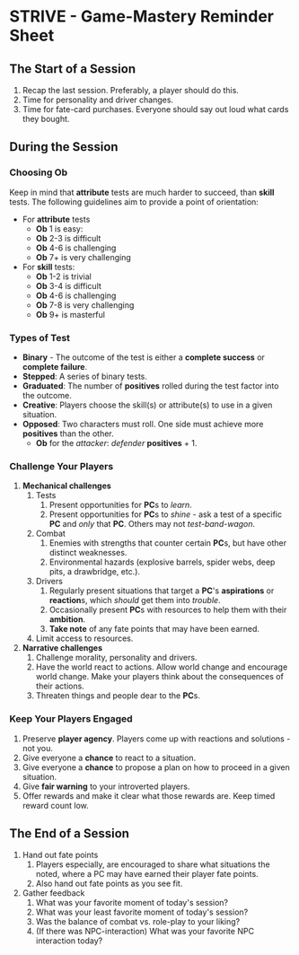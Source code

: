 # STRIVE - Game-Mastery Reminder Sheet

## The Start of a Session
1. Recap the last session. Preferably, a player should do this.
2. Time for personality and driver changes. 
3. Time for fate-card purchases. Everyone should say out loud what cards they bought. 

## During the Session

### Choosing Ob
Keep in mind that **attribute** tests are much harder to succeed, than **skill** tests. The following guidelines aim to provide a point of orientation:
* For **attribute** tests
  * **Ob** 1 is easy:
  * **Ob** 2-3 is difficult
  * **Ob** 4-6 is challenging
  * **Ob** 7+ is very challenging
* For **skill** tests:
  * **Ob** 1-2 is trivial
  * **Ob** 3-4 is difficult
  * **Ob** 4-6 is challenging
  * **Ob** 7-8 is very challenging
  * **Ob** 9+ is masterful

### Types of Test
* **Binary** - The outcome of the test is either a **complete success** or **complete failure**.
* **Stepped**: A series of binary tests.
* **Graduated**: The number of **positives** rolled during the test factor into the outcome.
* **Creative**: Players choose the skill(s) or attribute(s) to use in a given situation. 
* **Opposed**: Two characters must roll. One side must achieve more **positives** than the other. 
  * **Ob** for the *attacker*: *defender* **positives** + 1. 

### Challenge Your Players
1. **Mechanical challenges**
   1. Tests
      1. Present opportunities for **PC**s to *learn*.
      2. Present opportunities for **PC**s to *shine* - ask a test of a specific **PC** and *only* that **PC**. Others may not *test-band-wagon*. 
   2. Combat
      1. Enemies with strengths that counter certain **PC**s, but have other distinct weaknesses.
      2. Environmental hazards (explosive barrels, spider webs, deep pits, a drawbridge, etc.).
   3. Drivers
      1. Regularly present situations that target a **PC**'s **aspirations** or **reaction**s, which *should* get them into *trouble*. 
      2. Occasionally present **PC**s with resources to help them with their **ambition**. 
      3. **Take note** of any fate points that may have been earned. 
   4. Limit access to resources.
2. **Narrative challenges**
   1. Challenge morality, personality and drivers.
   2. Have the world react to actions. Allow world change and encourage world change. Make your players think about the consequences of their actions. 
   3. Threaten things and people dear to the **PC**s.

### Keep Your Players Engaged
1. Preserve **player agency**. Players come up with reactions and solutions - not you. 
2. Give everyone a **chance** to react to a situation.
3. Give everyone a **chance** to propose a plan on how to proceed in a given situation. 
4. Give **fair warning** to your introverted players.
5. Offer rewards and make it clear what those rewards are. Keep timed reward count low. 

## The End of a Session
1. Hand out fate points
   1. Players especially, are encouraged to share what situations the noted, where a PC may have earned their player fate points. 
   2. Also hand out fate points as you see fit. 
2. Gather feedback
    1. What was your favorite moment of today's session?
    2. What was your least favorite moment of today's session?
    3. Was the balance of combat vs. role-play to your liking?
    4. (If there was NPC-interaction) What was your favorite NPC interaction today? 
